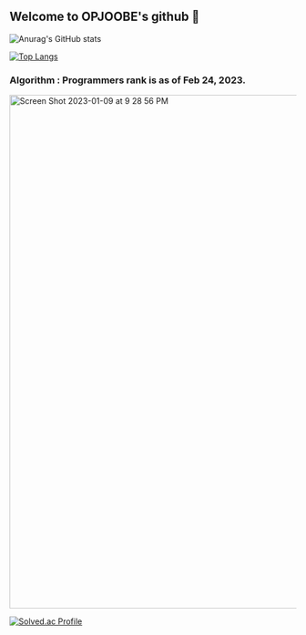 ## Welcome to OPJOOBE's github 👋

<!--
**opjoobe/opjoobe** is a ✨ _special_ ✨ repository because its `README.md` (this file) appears on your GitHub profile.

Here are some ideas to get you started:

- 🔭 I’m currently working on ...
- 🌱 I’m currently learning ...
- 👯 I’m looking to collaborate on ...
- 🤔 I’m looking for help with ...
- 💬 Ask me about ...
- 📫 How to reach me: ...
- 😄 Pronouns: ...
- ⚡ Fun fact: ...
-->

![Anurag's GitHub stats](https://github-readme-stats.vercel.app/api?username=opjoobe&show_icons=true&theme=greywhite)

[![Top Langs](https://github-readme-stats.vercel.app/api/top-langs/?username=opjoobe&layout=compact)](https://github.com/anuraghazra/github-readme-stats)

### Algorithm : Programmers rank is as of Feb 24, 2023.

<!--![opjoobe progr]([https://user-images.githubusercontent.com/102501872/208305418-6e5cb084-ad6c-400e-8e7c-be5169a47740.jpg](https://user-images.githubusercontent.com/102501872/211308189-fb7c1634-8f5f-49e8-af8b-77f8a4c15727.png))-->

<img width="902" alt="Screen Shot 2023-01-09 at 9 28 56 PM" src="https://user-images.githubusercontent.com/102501872/211308471-753ccd0f-a626-4d58-8b1f-9174c5a72aa7.png">

[![Solved.ac Profile](http://mazassumnida.wtf/api/v2/generate_badge?boj=opjoobe)](https://solved.ac/opjoobe/)

